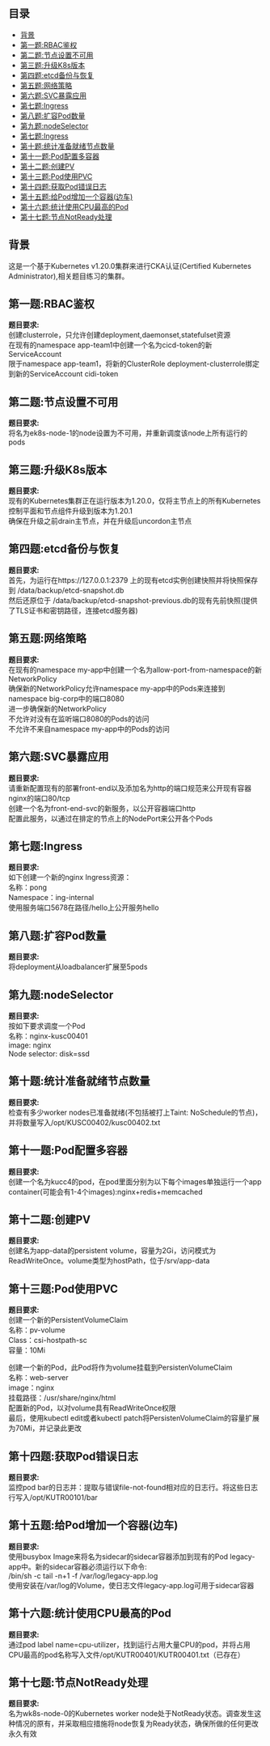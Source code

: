 ## 目录
- [背景](#背景)
- [第一题:RBAC鉴权](#第一题:RBAC鉴权)
- [第二题:节点设置不可用](#第二题:节点设置不可用)
- [第三题:升级K8s版本](#第三题:升级K8s版本)
- [第四题:etcd备份与恢复](#第四题:etcd备份与恢复)
- [第五题:网络策略](#第五题:网络策略)
- [第六题:SVC暴露应用](#第六题:SVC暴露应用)
- [第七题:Ingress](#第七题:Ingress)
- [第八题:扩容Pod数量](#第八题:扩容Pod数量)
- [第九题:nodeSelector](#第九题:nodeSelector)
- [第七题:Ingress](#第七题:Ingress)
- [第十题:统计准备就绪节点数量](#第十题:统计准备就绪节点数量)
- [第十一题:Pod配置多容器](#第十一题:Pod配置多容器)
- [第十二题:创建PV](#第十二题:创建PV)
- [第十三题:Pod使用PVC](#第十三题:Pod使用PVC)
- [第十四题:获取Pod错误日志](#第十四题:获取Pod错误日志)
- [第十五题:给Pod增加一个容器(边车)](#第十五题:给Pod增加一个容器(边车))
- [第十六题:统计使用CPU最高的Pod](#第十六题:统计使用CPU最高的Pod)
- [第十七题:节点NotReady处理](#第十七题:节点NotReady处理)

## 背景
这是一个基于Kubernetes v1.20.0集群来进行CKA认证(Certified Kubernetes Administrator),相关题目练习的集群。

## 第一题:RBAC鉴权
**题目要求:**  
创建clusterrole，只允许创建deployment,daemonset,statefulset资源  
在现有的namespace app-team1中创建一个名为cicd-token的新ServiceAccount  
限于namespace app-team1，将新的ClusterRole deployment-clusterrole绑定到新的ServiceAccount cidi-token  

## 第二题:节点设置不可用
**题目要求:**  
将名为ek8s-node-1的node设置为不可用，并重新调度该node上所有运行的pods  

## 第三题:升级K8s版本
**题目要求:**  
现有的Kubernetes集群正在运行版本为1.20.0，仅将主节点上的所有Kubernetes控制平面和节点组件升级到版本为1.20.1  
确保在升级之前drain主节点，并在升级后uncordon主节点  

## 第四题:etcd备份与恢复
**题目要求:**  
首先，为运行在https://127.0.0.1:2379 上的现有etcd实例创建快照并将快照保存到 /data/backup/etcd-snapshot.db  
然后还原位于 /data/backup/etcd-snapshot-previous.db的现有先前快照(提供了TLS证书和密钥路径，连接etcd服务器)  

## 第五题:网络策略
**题目要求:**  
在现有的namespace my-app中创建一个名为allow-port-from-namespace的新NetworkPolicy  
确保新的NetworkPolicy允许namespace my-app中的Pods来连接到namespace big-corp中的端口8080  
进一步确保新的NetworkPolicy  
  不允许对没有在监听端口8080的Pods的访问  
  不允许不来自namespace my-app中的Pods的访问  

## 第六题:SVC暴露应用
**题目要求:**  
请重新配置现有的部署front-end以及添加名为http的端口规范来公开现有容器nginx的端口80/tcp  
创建一个名为front-end-svc的新服务，以公开容器端口http  
配置此服务，以通过在排定的节点上的NodePort来公开各个Pods  

## 第七题:Ingress
**题目要求:**  
如下创建一个新的nginx Ingress资源：  
名称：pong  
Namespace：ing-internal  
使用服务端口5678在路径/hello上公开服务hello  

## 第八题:扩容Pod数量
**题目要求:**  
将deployment从loadbalancer扩展至5pods  

## 第九题:nodeSelector
**题目要求:**  
按如下要求调度一个Pod  
名称：nginx-kusc00401  
image: nginx  
Node selector: disk=ssd  

## 第十题:统计准备就绪节点数量
**题目要求:**  
检查有多少worker nodes已准备就绪(不包括被打上Taint: NoSchedule的节点)，并将数量写入/opt/KUSC00402/kusc00402.txt  

## 第十一题:Pod配置多容器
**题目要求:**  
创建一个名为kucc4的pod，在pod里面分别为以下每个images单独运行一个app container(可能会有1-4个images):nginx+redis+memcached  

## 第十二题:创建PV
**题目要求:**  
创建名为app-data的persistent volume，容量为2Gi，访问模式为ReadWriteOnce。volume类型为hostPath，位于/srv/app-data  

## 第十三题:Pod使用PVC
**题目要求:**  
创建一个新的PersistentVolumeClaim  
名称：pv-volume  
Class：csi-hostpath-sc  
容量：10Mi  
  
创建一个新的Pod，此Pod将作为volume挂载到PersistenVolumeClaim  
名称：web-server  
image：nginx  
挂载路径：/usr/share/nginx/html  
配置新的Pod，以对volume具有ReadWriteOnce权限  
最后，使用kubectl edit或者kubectl patch将PersistenVolumeClaim的容量扩展为70Mi，并记录此更改  

## 第十四题:获取Pod错误日志
**题目要求:**  
监控pod bar的日志并：提取与错误file-not-found相对应的日志行。将这些日志行写入/opt/KUTR00101/bar  

## 第十五题:给Pod增加一个容器(边车)
**题目要求:**  
使用busybox Image来将名为sidecar的sidecar容器添加到现有的Pod legacy-app中。新的sidecar容器必须运行以下命令:  
/bin/sh -c tail -n+1 -f /var/log/legacy-app.log  
使用安装在/var/log的Volume，使日志文件legacy-app.log可用于sidecar容器  

## 第十六题:统计使用CPU最高的Pod
**题目要求:**  
通过pod label name=cpu-utilizer，找到运行占用大量CPU的pod，并将占用CPU最高的pod名称写入文件/opt/KUTR00401/KUTR00401.txt（已存在）  

## 第十七题:节点NotReady处理
**题目要求:**  
名为wk8s-node-0的Kubernetes worker node处于NotReady状态。调查发生这种情况的原有，并采取相应措施将node恢复为Ready状态，确保所做的任何更改永久有效  

